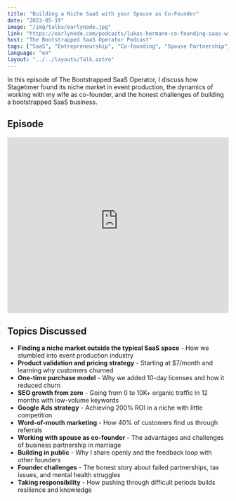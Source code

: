 ```yaml
---
title: "Building a Niche SaaS with your Spouse as Co-Founder"
date: "2023-05-19"
image: "/img/talks/earlynode.jpg"
link: "https://earlynode.com/podcasts/lukas-hermann-co-founding-saas-with-spouse"
host: "The Bootstrapped SaaS Operator Podcast"
tags: ["SaaS", "Entrepreneurship", "Co-founding", "Spouse Partnership"]
language: "en"
layout: "../../layouts/Talk.astro"
---
```


In this episode of The Bootstrapped SaaS Operator, I discuss how Stagetimer found its niche market in event production, the dynamics of working with my wife as co-founder, and the honest challenges of building a bootstrapped SaaS business.

## Episode

<iframe
  width="100%"
  height="400"
  src="https://www.youtube-nocookie.com/embed/W8Du2RIUINY"
  title="YouTube video player"
  frameborder="0"
  allow="accelerometer; autoplay; clipboard-write; encrypted-media; gyroscope; picture-in-picture; web-share"
  referrerpolicy="strict-origin-when-cross-origin"
  allowfullscreen
></iframe>

## Topics Discussed

- **Finding a niche market outside the typical SaaS space** - How we stumbled into event production industry
- **Product validation and pricing strategy** - Starting at $7/month and learning why customers churned  
- **One-time purchase model** - Why we added 10-day licenses and how it reduced churn
- **SEO growth from zero** - Going from 0 to 10K+ organic traffic in 12 months with low-volume keywords
- **Google Ads strategy** - Achieving 200% ROI in a niche with little competition
- **Word-of-mouth marketing** - How 40% of customers find us through referrals
- **Working with spouse as co-founder** - The advantages and challenges of business partnership in marriage
- **Building in public** - Why I share openly and the feedback loop with other founders
- **Founder challenges** - The honest story about failed partnerships, tax issues, and mental health struggles
- **Taking responsibility** - How pushing through difficult periods builds resilience and knowledge
